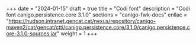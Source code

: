 +++
date        = "2024-01-15"
draft        = true
title       = "Codi font"
description = "Codi font canigo.persistence.core 3.1.0"
sections    = "canigo-fwk-docs"
enllac		= "https://hudson.intranet.gencat.cat/nexus/repository/canigo-maven2/cat/gencat/ctti/canigo.persistence.core/3.1.0/canigo.persistence.core-3.1.0-sources.jar"
weight		= 1
+++
